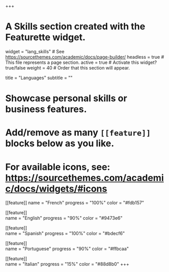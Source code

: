 +++
# A Skills section created with the Featurette widget.
widget = "lang_skills"  # See https://sourcethemes.com/academic/docs/page-builder/
headless = true  # This file represents a page section.
active = true  # Activate this widget? true/false
weight = 40  # Order that this section will appear.

title = "Languages"
subtitle = ""

# Showcase personal skills or business features.
# 
# Add/remove as many `[[feature]]` blocks below as you like.
# 
# For available icons, see: https://sourcethemes.com/academic/docs/widgets/#icons

[[feature]]
  name = "French"
  progress = "100%"
  color = "#fdb157"

[[feature]]      
  name = "English"
  progress = "90%"
  color = "#9473e6"
  
[[feature]]      
  name = "Spanish"
  progress = "100%"
  color = "#bdecf6"
  
[[feature]]      
  name = "Portuguese"
  progress = "90%"
  color = "#ffbcaa"
  
[[feature]]      
  name = "Italian"
  progress = "15%"
  color = "#88d8b0"
+++

